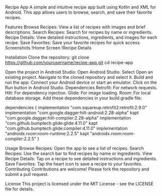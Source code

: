 Recipe App
A simple and intuitive recipe app built using Kotlin and XML for Android. This app allows users to browse, search, and save their favorite recipes.

Features
Browse Recipes: View a list of recipes with images and brief descriptions.
Search Recipes: Search for recipes by name or ingredients.
Recipe Details: View detailed instructions, ingredients, and images for each recipe.
Save Favorites: Save your favorite recipes for quick access.
Screenshots
!Home Screen !Recipe Details

Installation
Clone the repository:
git clone https://github.com/yourusername/recipe-app.git
cd recipe-app

Open the project in Android Studio:
Open Android Studio.
Select Open an existing project.
Navigate to the cloned repository and select it.
Build and run the app:
Connect your Android device or start an emulator.
Click on the Run button in Android Studio.
Dependencies
Retrofit: For network requests.
Hilt: For dependency injection.
Glide: For image loading.
Room: For local database storage.
Add these dependencies in your build.gradle file:

dependencies {
    implementation "com.squareup.retrofit2:retrofit:2.9.0"
    implementation "com.google.dagger:hilt-android:2.28-alpha"
    kapt "com.google.dagger:hilt-compiler:2.28-alpha"
    implementation "com.github.bumptech.glide:glide:4.11.0"
    kapt "com.github.bumptech.glide:compiler:4.11.0"
    implementation "androidx.room:room-runtime:2.2.5"
    kapt "androidx.room:room-compiler:2.2.5"
}

Usage
Browse Recipes: Open the app to see a list of recipes.
Search Recipes: Use the search bar to find recipes by name or ingredients.
View Recipe Details: Tap on a recipe to see detailed instructions and ingredients.
Save Favorites: Tap the heart icon to save a recipe to your favorites.
Contributing
Contributions are welcome! Please fork the repository and submit a pull request.

License
This project is licensed under the MIT License - see the LICENSE file for details.

